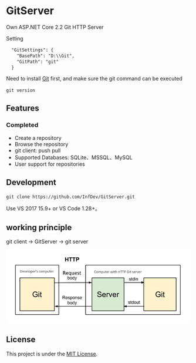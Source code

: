 ﻿# GitServer

Own ASP.NET Core 2.2 Git HTTP Server

Setting

```
  "GitSettings": {
    "BasePath": "D:\\Git",
    "GitPath": "git"
  }
```

Need to install [Git](https://git-scm.com/) first, and make sure the git command can be executed

`git version`

## Features

### Сompleted

- Create a repository
- Browse the repository
- git client: push pull
- Supported Databases: SQLite、MSSQL、MySQL
- User support for repositories

## Development

`git clone https://github.com/InfDev/GitServer.git`

Use VS 2017 15.9+ or VS Code 1.28+。

## working principle

git client → GitServer → git server

![](git-server-rpc-model.png)

## License

This project is under the [MIT License](LICENSE).
